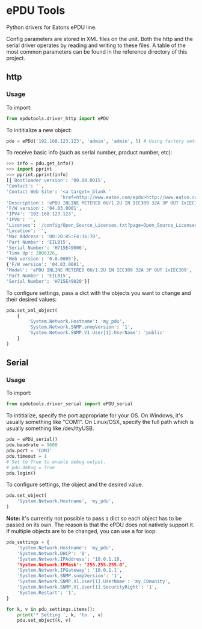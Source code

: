 # ePDU Tools

Python drivers for Eatons ePDU line.

Config parameters are stored in XML files on the unit. Both the http and the serial driver operates by reading and writing to these files. A table of the most common parameters can be found in the reference directory of this project.


## http
### Usage

To import:

```python
from epdutools.driver_http import ePDU
```

To inititialize a new object:

```python
pdu = ePDU('192.168.123.123', 'admin', 'admin', 5) # Using factory settings in this example
```

To receive basic info (such as serial number, product number, etc):

```python
>>> info = pdu.get_info()
>>> import pprint
>>> pprint.pprint(info)
[{'Bootloader version': '00.00.0015',
'Contact': '',
'Contact Web Site': '<a target=_blank '
                    'href=http://www.eaton.com/epdu>http://www.eaton.com/ePDU</a>',
'Description': 'ePDU INLINE METERED 0U/1.2U IN IEC309 32A 3P OUT 1xIEC309',
'F/W version': '04.03.0001',
'IPV4': '192.168.123.123',
'IPV6': '',
'Licenses': '/config/Open_Source_Licenses.txt?page=Open_Source_Licenses.txt',
'Location': '',
'Mac Address': '00:20:85:F4:36:7B',
'Part Number': 'EILB15',
'Serial Number': 'H715E49006',
'Time Up': 2006326,
'Web version': '0.0.0005'},
{'F/W version': '04.03.0001',
'Model': 'ePDU INLINE METERED 0U/1.2U IN IEC309 32A 3P OUT 1xIEC309',
'Part Number': 'EILB15',
'Serial Number': 'H715E49020'}]
```


To configure settings, pass a dict with the objects you want to change and their desired values:

```python
pdu.set_xml_object(
    {
        'System.Network.Hostname': 'my_pdu',
        'System.Network.SNMP.snmpVersion': '1',
        'System.Network.SNMP.V1.User[1].UserName': 'public'
    }  
)
```

## Serial
### Usage


To import:

```python
from epdutools.driver_serial import ePDU_serial
```

To intitialize, specify the port appropriate for your OS. On Windows, it's usually something like "COM1". On Linux/OSX, specify the full path which is usually something like /dev/ttyUSB.

```python
pdu = ePDU_serial()
pdu.baudrate = 9600
pdu.port = 'COM3'
pdu.timeout = 1
# Set to True to enable debug output.
# pdu.debug = True
pdu.login()
```

To configure settings, the object and the desired value.

```python
pdu.set_object(
    'System.Network.Hostname', 'my_pdu',
)
```

**Note:** it's currently not possible to pass a dict so each object has to be passed on its own. The reason is that the ePDU does not natively support it. If multiple objects are to be changed, you can use a for loop:

```python
pdu_settings = {
    'System.Network.Hostname': 'my_pdu',
    'System.Network.DHCP': '0',
    'System.Network.IPAddress': '10.0.1.10,
    'System.Network.IPMask': '255.255.255.0',
    'System.Network.IPGateway': '10.0.1.1',
    'System.Network.SNMP.snmpVersion': '1',
    'System.Network.SNMP.V1.User[1].UserName': 'my_C0munity',
    'System.Network.SNMP.V1.User[1].SecurityRight': '1',
    'System.Restart': '1',
}

for k, v in pdu_settings.items():
    print('* Setting ', k, 'to ', v)
    pdu.set_object(k, v)
```

